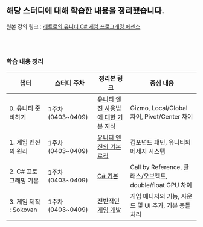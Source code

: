 ## 해당 스터디에 대해 학습한 내용을 정리했습니다.

원본 강의 링크 : [레트로의 유니티 C# 게임 프로그래밍 에센스](https://www.inflearn.com/course/유니티-게임-프로그래밍-에센스)

<br/>
<br/>

### 학습 내용 정리
|챕터|스터디 주차|정리본 링크|중심 내용|
|---|---|---|---|
|0. 유니티 준비하기|1주차(0403~0409)|[유니티 엔진 사용법에 대한 기본 지식](https://www.notion.so/0-76af276efe514ccdbbcd2097f7b2f609?pvs=4)|Gizmo, Local/Global 차이, Pivot/Center 차이|
|1. 게임 엔진의 원리|1주차(0403~0409)|[유니티 엔진의 기본 로직](https://www.notion.so/1-4319fb8c914c40758b90640d2aae9afd?pvs=4)|컴포넌트 패턴, 유니티의 메세지 시스템|
|2. C# 프로그래밍 기본|1주차(0403~0409)|[C# 기본](https://www.notion.so/2-C-57cb8c2786b44f2fa77f7a2eabd3fe38?pvs=4)|Call by Reference, 클래스/오브젝트, double/float GPU 차이|
|3. 게임 제작 : Sokovan|1주차(0403~0409)|[전반적인 게임 개발](https://www.notion.so/3-ff4d963414e24e439ff5dc8f3cf8fef6?pvs=4)|게임 매니저의 기능, 사운드 및 UI 추가, 기본 충돌 처리|


